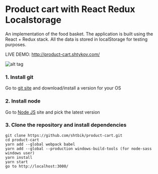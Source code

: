 # Product cart with React Redux Localstorage

An implementation of the food basket. The application is built using the React + Redux stack. All the data is stored in localStorage for testing purposes.

LIVE DEMO: http://product-cart.shtykov.com/

![alt tag](https://i.imgur.com/2Kx7380.png)

### **1. Install git**  
Go to [git site](https://git-scm.com/downloads) and download/install a version for your OS

### **2. Install node**
Go to [Node JS](https://nodejs.org/en/) site and pick the latest version

### **3. Clone the repository and install dependencies**
	git clone https://github.com/shtbik/product-cart.git
	cd product-cart
	yarn add --global webpack babel
	yarn add --global --production windows-build-tools (for node-sass windows user)
	yarn install
	yarn start
	go to http://localhost:3000/
